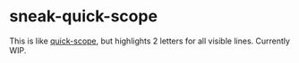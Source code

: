 # sneak-quick-scope

This is like [quick-scope](https://github.com/unblevable/quick-scope),
but highlights 2 letters for all visible lines. Currently WIP.

